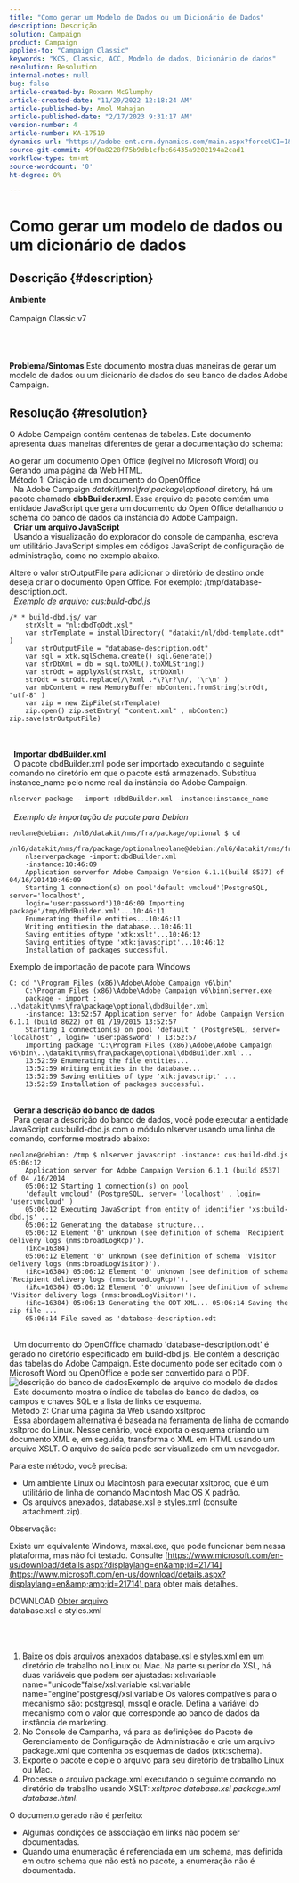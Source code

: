 ```yaml
---
title: "Como gerar um Modelo de Dados ou um Dicionário de Dados"
description: Descrição
solution: Campaign
product: Campaign
applies-to: "Campaign Classic"
keywords: "KCS, Classic, ACC, Modelo de dados, Dicionário de dados"
resolution: Resolution
internal-notes: null
bug: false
article-created-by: Roxann McGlumphy
article-created-date: "11/29/2022 12:18:24 AM"
article-published-by: Amol Mahajan
article-published-date: "2/17/2023 9:31:17 AM"
version-number: 4
article-number: KA-17519
dynamics-url: "https://adobe-ent.crm.dynamics.com/main.aspx?forceUCI=1&pagetype=entityrecord&etn=knowledgearticle&id=d691fa51-7b6f-ed11-9561-6045bd006079"
source-git-commit: 49f0a8228f75b9db1cfbc66435a9202194a2cad1
workflow-type: tm+mt
source-wordcount: '0'
ht-degree: 0%

---
```


# Como gerar um modelo de dados ou um dicionário de dados

## Descrição {#description}

<b>Ambiente</b><br><br>Campaign Classic v7<br><br> <br><br><br><b>Problema/Sintomas</b>
Este documento mostra duas maneiras de gerar um modelo de dados ou um dicionário de dados do seu banco de dados Adobe Campaign.


## Resolução {#resolution}


O Adobe Campaign contém centenas de tabelas. Este documento apresenta duas maneiras diferentes de gerar a documentação do schema:

Ao gerar um documento Open Office (legível no Microsoft Word) ou Gerando uma página da Web HTML.
<br>Método 1: Criação de um documento do OpenOffice<br> 
Na Adobe Campaign *datakit\nms\fra\package\optional* diretory, há um pacote chamado <b>dbbBuilder.xml</b>. Esse arquivo de pacote contém uma entidade JavaScript que gera um documento do Open Office detalhando o schema do banco de dados da instância do Adobe Campaign.
<br> 
<b>Criar um arquivo JavaScript</b>
<br> 
Usando a visualização do explorador do console de campanha, escreva um utilitário JavaScript simples em códigos JavaScript de configuração de administração, como no exemplo abaixo.

Altere o valor strOutputFile para adicionar o diretório de destino onde deseja criar o documento Open Office. Por exemplo: /tmp/database-description.odt.
<br> 
*Exemplo de arquivo: cus:build-dbd.js*


```
/* * build-dbd.js/ var 
    strXslt = "nl:dbdToOdt.xsl" 
    var strTemplate = installDirectory( "datakit/nl/dbd-template.odt" ) 
    var strOutputFile = "database-description.odt" 
    var sql = xtk.sqlSchema.create() sql.Generate() 
    var strDbXml = db = sql.toXML().toXMLString() 
    var strOdt = applyXsl(strXslt, strDbXml) 
    strOdt = strOdt.replace(/\?xml .*\?\r?\n/, '\r\n' ) 
    var mbContent = new MemoryBuffer mbContent.fromString(strOdt, "utf-8" ) 
    var zip = new ZipFile(strTemplate) 
    zip.open() zip.setEntry( "content.xml" , mbContent) zip.save(strOutputFile)
```

<br> <br> 
<b>Importar dbdBuilder.xml</b>
<br> 
O pacote dbdBuilder.xml pode ser importado executando o seguinte comando no diretório em que o pacote está armazenado. Substitua instance_name pelo nome real da instância do Adobe Campaign.

`nlserver package - import :dbdBuilder.xml -instance:instance_name`
<br><br> 
*Exemplo de importação de pacote para Debian*


```
neolane@debian: /nl6/datakit/nms/fra/package/optional $ cd 
    /nl6/datakit/nms/fra/package/optionalneolane@debian:/nl6/datakit/nms/fra/package/optional$ 
    nlserverpackage -import:dbdBuilder.xml 
    -instance:10:46:09 
    Application serverfor Adobe Campaign Version 6.1.1(build 8537) of 04/16/201410:46:09 
    Starting 1 connection(s) on pool'default vmcloud'(PostgreSQL, server='localhost', 
    login='user:password')10:46:09 Importing package'/tmp/dbdBuilder.xml'...10:46:11 
    Enumerating thefile entities...10:46:11 
    Writing entitiesin the database...10:46:11 
    Saving entities oftype 'xtk:xslt'...10:46:12 
    Saving entities oftype 'xtk:javascript'...10:46:12 
    Installation of packages successful.
```


Exemplo de importação de pacote para Windows


```
C: cd "\Program Files (x86)\Adobe\Adobe Campaign v6\bin" 
    C:\Program Files (x86)\Adobe\Adobe Campaign v6\binnlserver.exe 
    package - import : ..\datakit\nms\fra\package\optional\dbdBuilder.xml 
    -instance: 13:52:57 Application server for Adobe Campaign Version 6.1.1 (build 8622) of 01 /19/2015 13:52:57 
    Starting 1 connection(s) on pool 'default ' (PostgreSQL, server= 'localhost' , login= 'user:password' ) 13:52:57
    Importing package 'C:\Program Files (x86)\Adobe\Adobe Campaign v6\bin\..\datakit\nms\fra\package\optional\dbdBuilder.xml'... 
    13:52:59 Enumerating the file entities... 
    13:52:59 Writing entities in the database... 
    13:52:59 Saving entities of type 'xtk:javascript' ... 
    13:52:59 Installation of packages successful.
```

<br> 
<b>Gerar a descrição do banco de dados</b>
<br> 
Para gerar a descrição do banco de dados, você pode executar a entidade JavaScript cus:build-dbd.js com o módulo nlserver usando uma linha de comando, conforme mostrado abaixo:


```
neolane@debian: /tmp $ nlserver javascript -instance: cus:build-dbd.js 05:06:12 
    Application server for Adobe Campaign Version 6.1.1 (build 8537) of 04 /16/2014 
    05:06:12 Starting 1 connection(s) on pool 
    'default vmcloud' (PostgreSQL, server= 'localhost' , login= 'user:vmcloud' ) 
    05:06:12 Executing JavaScript from entity of identifier 'xs:build-dbd.js' ... 
    05:06:12 Generating the database structure... 
    05:06:12 Element '0' unknown (see definition of schema 'Recipient delivery logs (nms:broadLogRcp)'). 
    (iRc=16384) 
    05:06:12 Element '0' unknown (see definition of schema 'Visitor delivery logs (nms:broadLogVisitor)'). 
    (iRc=16384) 05:06:12 Element '0' unknown (see definition of schema 'Recipient delivery logs (nms:broadLogRcp)'). 
    (iRc=16384) 05:06:12 Element '0' unknown (see definition of schema 'Visitor delivery logs (nms:broadLogVisitor)'). 
    (iRc=16384) 05:06:13 Generating the ODT XML... 05:06:14 Saving the zip file ... 
    05:06:14 File saved as 'database-description.odt
```

<br> 
Um documento do OpenOffice chamado &#39;database-description.odt&#39; é gerado no diretório especificado em build-dbd.js. Ele contém a descrição das tabelas do Adobe Campaign. Este documento pode ser editado com o Microsoft Word ou OpenOffice e pode ser convertido para o PDF.
![descrição do banco de dados](https://helpx.adobe.com/content/dam/help/en/campaign/kb/generate-data-model/jcr%3acontent/main-pars/image/database-description.gif "descrição do banco de dados")Exemplo de arquivo do modelo de dados<br> 
Este documento mostra o índice de tabelas do banco de dados, os campos e chaves SQL e a lista de links de esquema.
<br> Método 2: Criar uma página da Web usando xsltproc<br> 
Essa abordagem alternativa é baseada na ferramenta de linha de comando xsltproc do Linux. Nesse cenário, você exporta o esquema criando um documento XML e, em seguida, transforma o XML em HTML usando um arquivo XSLT. O arquivo de saída pode ser visualizado em um navegador.

Para este método, você precisa:

- Um ambiente Linux ou Macintosh para executar xsltproc, que é um utilitário de linha de comando Macintosh Mac OS X padrão.
- Os arquivos anexados, database.xsl e styles.xml (consulte attachment.zip).


Observação:

Existe um equivalente Windows, msxsl.exe, que pode funcionar bem nessa plataforma, mas não foi testado. Consulte [https://www.microsoft.com/en-us/download/details.aspx?displaylang=en&amp;id=21714](https://www.microsoft.com/en-us/download/details.aspx?displaylang=en&amp;amp;id=21714) para obter mais detalhes.



DOWNLOAD
[Obter arquivo](https://helpx.adobe.com/content/dam/help/en/campaign/kb/generate-data-model/jcr:content/main-pars/download_123504941/attachments.zip "attachments.zip") <br>database.xsl e styles.xml<br> <br> <br> 
1. Baixe os dois arquivos anexados database.xsl e styles.xml em um diretório de trabalho no Linux ou Mac. Na parte superior do XSL, há duas variáveis que podem ser ajustadas: xsl:variable name=&quot;unicode&quot;false/xsl:variable xsl:variable name=&quot;engine&quot;postgresql/xsl:variable Os valores compatíveis para o mecanismo são: postgresql, mssql e oracle. Defina a variável do mecanismo com o valor que corresponde ao banco de dados da instância de marketing.
2. No Console de Campanha, vá para as definições do Pacote de Gerenciamento de Configuração de Administração e crie um arquivo package.xml que contenha os esquemas de dados (xtk:schema).
3. Exporte o pacote e copie o arquivo para seu diretório de trabalho Linux ou Mac.
4. Processe o arquivo package.xml executando o seguinte comando no diretório de trabalho usando XSLT: *xsltproc database.xsl package.xml database.html*.


O documento gerado não é perfeito:

- Algumas condições de associação em links não podem ser documentadas.
- Quando uma enumeração é referenciada em um schema, mas definida em outro schema que não está no pacote, a enumeração não é documentada.


